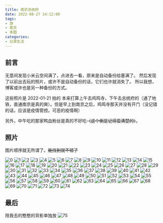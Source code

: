 ```yaml
---
title: 南京总统府
date: 2022-08-27 14:12:08
tags:
- 游
- 南京
- 多图
categories:
- 记录生活
---
```


## 前言

无意间发现小米云空间满了，点进去一看，原来是自动备份给塞满了。
然后发现了以前出去玩的照片，或许不是自动备份的话，它们也许就消失了。
所以我想，博客或许也是另一种备份的方式。

这些照片是 2022-01-21 拍的
本来打算上午去鸡鸣寺，下午去总统府的（通了地铁，直通南京是真的爽）。但是早上到南京之后，鸡鸣寺那天并没有开门（没记错的话，应该是疫情管控。可恶的疫情啊）

另外，中午吃的那家鸭血粉丝是真的不好吃~~（这个倒是记得蛮清楚的）~~。

## 照片

图片顺序就无所谓了。~~能找到就不错了~~

![0](../images/南京总统府/0.jpg)
![1](../images/南京总统府/1.jpg)
![2](../images/南京总统府/2.jpg)
![3](../images/南京总统府/3.jpg)
![4](../images/南京总统府/4.jpg)
![5](../images/南京总统府/5.jpg)
![6](../images/南京总统府/6.jpg)
![7](../images/南京总统府/7.jpg)
![8](../images/南京总统府/8.jpg)
![9](../images/南京总统府/9.jpg)
![10](../images/南京总统府/10.jpg)
![11](../images/南京总统府/11.jpg)
![12](../images/南京总统府/12.jpg)
![13](../images/南京总统府/13.jpg)
![14](../images/南京总统府/14.jpg)
![15](../images/南京总统府/15.jpg)
![16](../images/南京总统府/16.jpg)
![17](../images/南京总统府/17.jpg)
![18](../images/南京总统府/18.jpg)
![19](../images/南京总统府/19.jpg)
![20](../images/南京总统府/20.jpg)
![21](../images/南京总统府/21.jpg)
![22](../images/南京总统府/22.jpg)
![23](../images/南京总统府/23.jpg)
![24](../images/南京总统府/24.jpg)
![25](../images/南京总统府/25.jpg)
![26](../images/南京总统府/26.jpg)
![27](../images/南京总统府/27.jpg)
![28](../images/南京总统府/28.jpg)
![29](../images/南京总统府/29.jpg)
![30](../images/南京总统府/30.jpg)
![31](../images/南京总统府/31.jpg)
![32](../images/南京总统府/32.jpg)
![33](../images/南京总统府/33.jpg)
![34](../images/南京总统府/34.jpg)
![35](../images/南京总统府/35.jpg)
![36](../images/南京总统府/36.jpg)
![37](../images/南京总统府/37.jpg)
![38](../images/南京总统府/38.jpg)
![39](../images/南京总统府/39.jpg)
![40](../images/南京总统府/40.jpg)
![41](../images/南京总统府/41.jpg)
![42](../images/南京总统府/42.jpg)
![43](../images/南京总统府/43.jpg)
![44](../images/南京总统府/44.jpg)
![45](../images/南京总统府/45.jpg)
![46](../images/南京总统府/46.jpg)
![47](../images/南京总统府/47.jpg)
![48](../images/南京总统府/48.jpg)
![49](../images/南京总统府/49.jpg)
![50](../images/南京总统府/50.jpg)
![51](../images/南京总统府/51.jpg)
![52](../images/南京总统府/52.jpg)
![53](../images/南京总统府/53.jpg)
![54](../images/南京总统府/54.jpg)
![55](../images/南京总统府/55.jpg)
![56](../images/南京总统府/56.jpg)
![57](../images/南京总统府/57.jpg)
![58](../images/南京总统府/58.jpg)
![59](../images/南京总统府/59.jpg)
![60](../images/南京总统府/60.jpg)
![61](../images/南京总统府/61.jpg)
![62](../images/南京总统府/62.jpg)
![63](../images/南京总统府/63.jpg)
![64](../images/南京总统府/64.jpg)
![65](../images/南京总统府/65.jpg)
![66](../images/南京总统府/66.jpg)
![67](../images/南京总统府/67.jpg)
![68](../images/南京总统府/68.jpg)
![69](../images/南京总统府/69.jpg)
![70](../images/南京总统府/70.jpg)
![71](../images/南京总统府/71.jpg)
![72](../images/南京总统府/72.jpg)
![73](../images/南京总统府/73.jpg)
![74](../images/南京总统府/74.jpg)

## 最后

陪我去的憨憨的背影单独放
![75](../images/南京总统府/75.jpg)

